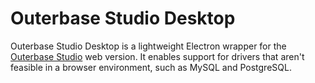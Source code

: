 # Outerbase Studio Desktop

Outerbase Studio Desktop is a lightweight Electron wrapper for the [Outerbase Studio](https://github.com/outerbase/studio) web version. It enables support for drivers that aren't feasible in a browser environment, such as MySQL and PostgreSQL.
